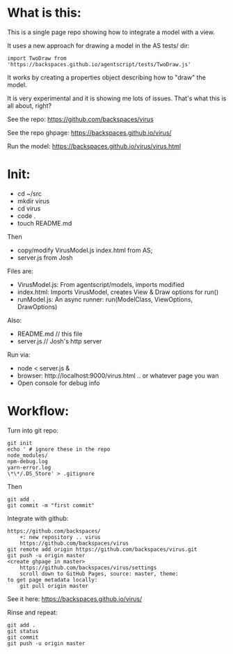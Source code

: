 # What is this:

This is a single page repo showing how to integrate a model with a view.

It uses a new approach for drawing a model in the AS tests/ dir:

    import TwoDraw from 'https://backspaces.github.io/agentscript/tests/TwoDraw.js'

It works by creating a properties object describing how to "draw" the model.

It is very experimental and it is showing me lots of issues. That's what this is all about, right?

See the repo: https://github.com/backspaces/virus

See the repo ghpage: https://backspaces.github.io/virus/

Run the model: https://backspaces.github.io/virus/virus.html

# Init:

-   cd ~/src
-   mkdir virus
-   cd virus
-   code .
-   touch README.md

Then

-   copy/modify VirusModel.js index.html from AS;
-   server.js from Josh

Files are:

-   VirusModel.js: From agentscript/models, imports modified
-   index.html: Imports VirusModel, creates View & Draw options for run()
-   runModel.js: An async runner: run(ModelClass, ViewOptions, DrawOptions)

Also:

-   README.md // this file
-   server.js // Josh's http server

Run via:

-   node < server.js &
-   browser: http://localhost:9000/virus.html .. or whatever page you wan
-   Open console for debug info

# Workflow:

Turn into git repo:

```
git init
echo ' # ignore these in the repo
node_modules/
npm-debug.log
yarn-error.log
\*\*/.DS_Store' > .gitignore
```

Then

```
git add .
git commit -m "first commit"
```

Integrate with github:

```
https://github.com/backspaces/
    +: new repository .. virus
    https://github.com/backspaces/virus
git remote add origin https://github.com/backspaces/virus.git
git push -u origin master
<create ghpage in master>
    https://github.com/backspaces/virus/settings
    scroll down to GitHub Pages, source: master, theme:
to get page metadata locally:
    git pull origin master
```

See it here: https://backspaces.github.io/virus/

Rinse and repeat:

```
git add .
git status
git commit
git push -u origin master
```
